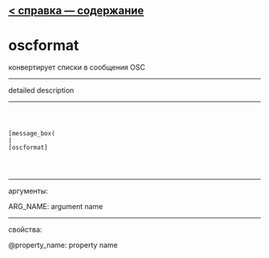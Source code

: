 [< справка — содержание](ceammc_lib.html)
---

# oscformat


конвертирует списки в сообщения OSC

---

detailed description
<br>


---


```



[message_box(                                 
|
[oscformat]


            
```

---
аргументы:

ARG_NAME: argument name<br>

---
свойства:

@property_name: property name<br>


